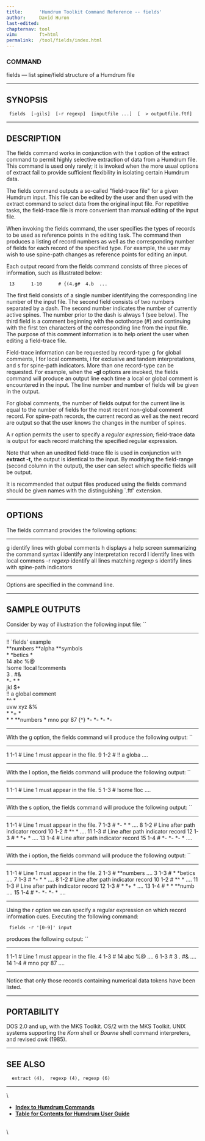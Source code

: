 ```yaml
---
title:		'Humdrum Toolkit Command Reference -- fields'
author:		David Huron
last-edited:	
chapternav:	tool
vim:		ft=html
permalink:	/tool/fields/index.html
---
```



### COMMAND

<span class="tool">fields</span> &mdash; list spine/field structure of a Humdrum file

------------------------------------------------------------------------

## SYNOPSIS ##

` fields  [-gils]  [-r regexp]  [inputfile ...]  [  > outputfile.ftf]`

------------------------------------------------------------------------

## DESCRIPTION ##

The <span class="tool">fields</span> command works in conjunction with the <span class="option">t</span> option of
the <span class="tool">extract</span> command to permit highly selective extraction of data
from a Humdrum file. This command is used only rarely; it is invoked
when the more usual options of <span class="tool">extract</span> fail to provide sufficient
flexibility in isolating certain Humdrum data.

The <span class="tool">fields</span> command outputs a so-called \"field-trace file\" for a
given Humdrum input. This file can be edited by the user and then used
with the <span class="tool">extract</span> command to select data from the original input
file. For repetitive tasks, the field-trace file is more convenient than
manual editing of the input file.

When invoking the <span class="tool">fields</span> command, the user specifies the types of
records to be used as reference points in the editing task. The command
then produces a listing of record numbers as well as the corresponding
number of fields for each record of the specified type. For example, the
user may wish to use spine-path changes as reference points for editing
an input.

Each output record from the <span class="tool">fields</span> command consists of three pieces
of information, such as illustrated below:

` 13      1-10      # {(4.g#  4.b  ...`

The first field consists of a single number identifying the
corresponding line number of the input file. The second field consists
of two numbers separated by a dash. The second number indicates the
number of currently active spines. The number prior to the dash is
always 1 (see below). The third field is a comment beginning with the
octothorpe (\#) and continuing with the first ten characters of the
corresponding line from the input file. The purpose of this comment
information is to help orient the user when editing a field-trace file.

Field-trace information can be requested by record-type: <span class="option">g</span> for
global comments, <span class="option">l</span> for local comments, <span class="option">i</span> for exclusive and
tandem interpretations, and <span class="option">s</span> for spine-path indicators. More than
one record-type can be requested. For example, when the **-gl** options
are invoked, the <span class="tool">fields</span> command will produce an output line each
time a local or global comment is encountered in the input. The line
number and number of fields will be given in the output.

For global comments, the number of fields output for the current line is
equal to the number of fields for the most recent non-global comment
record. For spine-path records, the current record as well as the next
record are output so that the user knows the changes in the number of
spines.

A <span class="option">r</span> option permits the user to specify a *regular expression;*
field-trace data is output for each record matching the specified
regular expression.

Note that when an unedited field-trace file is used in conjunction with
**extract -t,** the output is identical to the input. By modifying the
field-range (second column in the output), the user can select which
specific fields will be output.

It is recommended that output files produced using the <span class="tool">fields</span>
command should be given names with the distinguishing \`.ftf\'
extension.

------------------------------------------------------------------------

## OPTIONS ##

The <span class="tool">fields</span> command provides the following options:

------------- -------------------------------------------------------
<span class="option">g</span>        identify lines with global comments
<span class="option">h</span>        displays a help screen summarizing the command syntax
<span class="option">i</span>        identify any interpretation record
<span class="option">l</span>        identify lines with local commens
-r *regexp*   identify all lines matching *regexp*
<span class="option">s</span>        identify lines with spine-path indicators
------------- -------------------------------------------------------

Options are specified in the command line.

------------------------------------------------------------------------

## SAMPLE OUTPUTS ##

Consider by way of illustration the following input file: ``

----------------------- ----------- ------------- ------
!! \`fields\' example                             
\*\*numbers             \*\*alpha   \*\*symbols   
\*                      \*betics    \*            
14                      abc         \%@           
!some                   !local      !comments     
3                       .           \#&           
\*-                     \*          \*            
jkl                     \$+                       
!! a global comment                               
\*\^                    \*                        
uvw                     xyz         &%            
\*                      \*+         \*            
\*                      \*          \*\*numbers   \*
mno                     pqr         87            {\^}
\*-                     \*-         \*-           \*-
----------------------- ----------- ------------- ------

With the <span class="option">g</span> option, the fields command will produce the following
output: ``

--- ----- ------------------------------------
1   1-1   \# Line 1 must appear in the file.
9   1-2   \# !! a globa \....
--- ----- ------------------------------------

With the <span class="option">l</span> option, the fields command will produce the following
output: ``

--- ----- ------------------------------------
1   1-1   \# Line 1 must appear in the file.
5   1-3   \# !some !loc \....
--- ----- ------------------------------------

With the <span class="option">s</span> option, the fields command will produce the following
output: ``

---- ----- -------------------------------------
1    1-1   \# Line 1 must appear in the file.
7    1-3   \# \*- \* \* \....
8    1-2   \# Line after path indicator record
10   1-2   \# \*\^ \* \....
11   1-3   \# Line after path indicator record
12   1-3   \# \* \*+ \* \....
13   1-4   \# Line after path indicator record
15   1-4   \# \*- \*- \*- \* \....
---- ----- -------------------------------------

With the <span class="option">i</span> option, the fields command will produce the following
output: ``

---- ----- -------------------------------------
1    1-1   \# Line 1 must appear in the file.
2    1-3   \# \*\*numbers \....
3    1-3   \# \* \*betics \....
7    1-3   \# \*- \* \* \....
8    1-2   \# Line after path indicator record
10   1-2   \# \*\^ \* \....
11   1-3   \# Line after path indicator record
12   1-3   \# \* \*+ \* \....
13   1-4   \# \* \* \*\*numb \....
15   1-4   \# \*- \*- \*- \* \....
---- ----- -------------------------------------

Using the <span class="option">r</span> option we can specify a regular expression on which
record information cues. Executing the following command:

` fields -r '[0-9]' input`

produces the following output: ``

---- ----- ------------------------------------
1    1-1   \# Line 1 must appear in the file.
4    1-3   \# 14 abc %@ \....
6    1-3   \# 3 . \#& \....
14   1-4   \# mno pqr 87 \....
---- ----- ------------------------------------

Notice that only those records containing numerical data tokens have
been listed.

------------------------------------------------------------------------

## PORTABILITY ##

DOS 2.0 and up, with the MKS Toolkit. OS/2 with the MKS Toolkit. UNIX
systems supporting the *Korn* shell or *Bourne* shell command
interpreters, and revised *awk* (1985).

------------------------------------------------------------------------

## SEE ALSO ##

`  extract (4),  regexp (4), regexp (6)`

------------------------------------------------------------------------

\

-   [**Index to Humdrum Commands**](../commands.toc.html)
-   [**Table for Contents for Humdrum User Guide**](../guide.toc.html)

\
\
